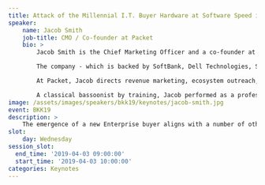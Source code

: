 ```yaml
---
title: Attack of the Millennial I.T. Buyer Hardware at Software Speed in the Age of GitHub
speaker:
    name: Jacob Smith
    job-title: CMO / Co-founder at Packet
    bio: >
        Jacob Smith is the Chief Marketing Officer and a co-founder at Packet, a NYC-based startup that specializes in automating fundamental infrastructure.

        The company - which is backed by SoftBank, Dell Technologies, Samsung, Battery Ventures, and Third Point Capital - provides x86 and Arm bare metal compute to developers, SaaS companies and Fortune 50's through its Public Cloud, Enterprise (On-Premises) and Edge solutions.

        At Packet, Jacob directs revenue marketing, ecosystem outreach, and strategic alliances. In 2017, he worked with Arm to create the WorksOnArm ecosystem enablement program.

        A classical bassoonist by training, Jacob performed as a professional opera musician and ran a digital marketing firm before starting Packet with his twin brother Zac in 2014. He lives in Vermont with his wife Meghan, and sons Rory and Duncan.
image: /assets/images/speakers/bkk19/keynotes/jacob-smith.jpg
event: BKK19
description: >
    The emergence of a new Enterprise buyer aligns with a number of other shifts that are reshaping our $1 trillion technology ecosystem - the move to a disaggregated architecture, a rise in developer power, the growing influence of open source, and massive investments in silicon, data centers, and wireless. This talk will explore the opportunities and risks, and why ecosystem chops are more important than ever.
slot:
    day: Wednesday
session_slot:
  end_time: '2019-04-03 09:00:00'
  start_time: '2019-04-03 10:00:00'
categories: Keynotes
---
```

